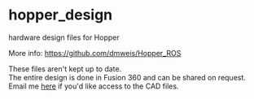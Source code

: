 # hopper_design

hardware design files for Hopper

More info: https://github.com/dmweis/Hopper_ROS

These files aren't kept up to date.  
The entire design is done in Fusion 360 and can be shared on request.  
Email me [here](mailto:dweis7@gmail.com) if you'd like access to the CAD files.

